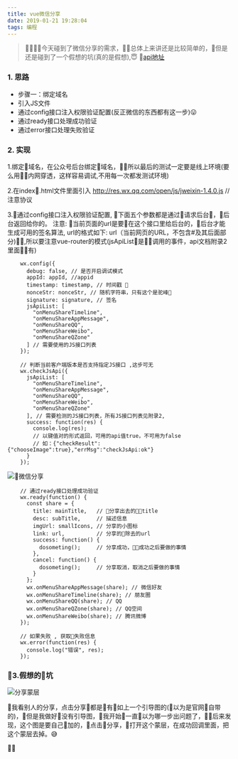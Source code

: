```yaml
---
title: vue微信分享
date: 2019-01-21 19:28:04
tags: 编程
---
```

> 今天碰到了微信分享的需求，总体上来讲还是比较简单的，但是还是碰到了一个假想的坑(真的是假想),😇 
[api地址]( https://mp.weixin.qq.com/wiki?t=resource/res_main&id=mp1421141115)
### 1. 思路
  - 步骤一：绑定域名
  - 引入JS文件
  - 通过config接口注入权限验证配置(反正微信的东西都有这一步)😛
  - 通过ready接口处理成功验证
  - 通过error接口处理失败验证
<!-- more -->
### 2. 实现

  1.绑定域名，在公众号后台绑定域名，所以最后的测试一定要是线上环境(要么用内网穿透，这样容易调试,不用每一次都发测试环境)

  2.在index.html文件里面引入 
    http://res.wx.qq.com/open/js/jweixin-1.4.0.js  // 注意协议

  3.通过config接口注入权限验证配置, 下面五个参数都是通过请求后台，后台返回给你的。 注意: 当前页面的url是要在这个接口里给后台的，后台才能生成可用的签名算法, url的格式如下: url（当前网页的URL，不包含#及其后面部分),所以要注意vue-router的模式(jsApiList是调用的事件，api文档附录2里面有)

```
    wx.config({
      debug: false, // 是否开启调试模式
      appId: appId, //appid
      timestamp: timestamp, // 时间戳 
      nonceStr: nonceStr, // 随机字符串，只有这个是驼峰🎃 
      signature: signature, // 签名
      jsApiList: [
        "onMenuShareTimeline",
        "onMenuShareAppMessage",
        "onMenuShareQQ",
        "onMenuShareWeibo",
        "onMenuShareQZone"
      ] // 需要使用的JS接口列表
    });

    // 判断当前客户端版本是否支持指定JS接口 ,这步可无
    wx.checkJsApi({
      jsApiList: [
        "onMenuShareTimeline",
        "onMenuShareAppMessage",
        "onMenuShareQQ",
        "onMenuShareWeibo",
        "onMenuShareQZone"
      ], // 需要检测的JS接口列表，所有JS接口列表见附录2,
      success: function(res) {
        console.log(res);
        // 以键值对的形式返回，可用的api值true，不可用为false
        // 如：{"checkResult":{"chooseImage":true},"errMsg":"checkJsApi:ok"}
      }
    });
```

![微信分享](https://pxw-my.oss-cn-hangzhou.aliyuncs.com/blog/20190121202108.png)

```
    // 通过ready接口处理成功验证
    wx.ready(function() {
      const share = {
        title: mainTitle,   // 分享出去的title
        desc: subTitle,     // 描述信息
        imgUrl: smallIcons, // 分享的小图标
        link: url,          // 分享的除去的url
        success: function() {
          dosometing();     // 分享成功，成功之后要做的事情
        },
        cancel: function() {
          dosometing();     // 分享取消，取消之后要做的事情
        }
      };
      wx.onMenuShareAppMessage(share); // 微信好友
      wx.onMenuShareTimeline(share); // 朋友圈
      wx.onMenuShareQQ(share); // QQ
      wx.onMenuShareQZone(share); // QQ空间
      wx.onMenuShareWeibo(share); // 腾讯微博
    });

    // 如果失败 , 获取失败信息 
    wx.error(function(res) {
      console.log("错误", res);
    });

```

### 3.假想的坑

![分享蒙层](https://pxw-my.oss-cn-hangzhou.aliyuncs.com/blog/20190121200918.png)

 我看别人的分享，点击分享都是有如上一个引导图的(以为是官网自带的)，但是我做好没有引导图，我开始一直以为哪一步出问题了，后来发现，这个图是要自己加的，点击分享，打开这个蒙层，在成功回调里面，把这个蒙层去掉。😅

